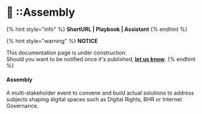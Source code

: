 # 🚧 ::Assembly

{% hint style="info" %}
**ShortURL | Playbook | Assistant**
{% endhint %}



{% hint style="warning" %}
**NOTICE**

This documentation page is under construction.\
Should you want to be notified once it's published, [**let us know**](https://tiof.click/TIOFTarianUpdatesService).
{% endhint %}



#### Assembly

A multi-stakeholder event to convene and build actual solutions to address subjects shaping digital spaces such as Digital Rights, BHR or Internet Governance.
